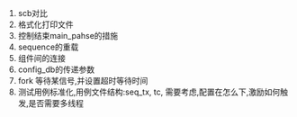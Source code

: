 1. scb对比
2. 格式化打印文件
3. 控制结束main_pahse的措施
4. sequence的重载
5. 组件间的连接
6. config_db的传递参数
7. fork 等待某信号,并设置超时等待时间
8. 测试用例标准化,用例文件结构:seq_tx, tc, 需要考虑,配置在怎么下,激励如何触发,是否需要多线程

